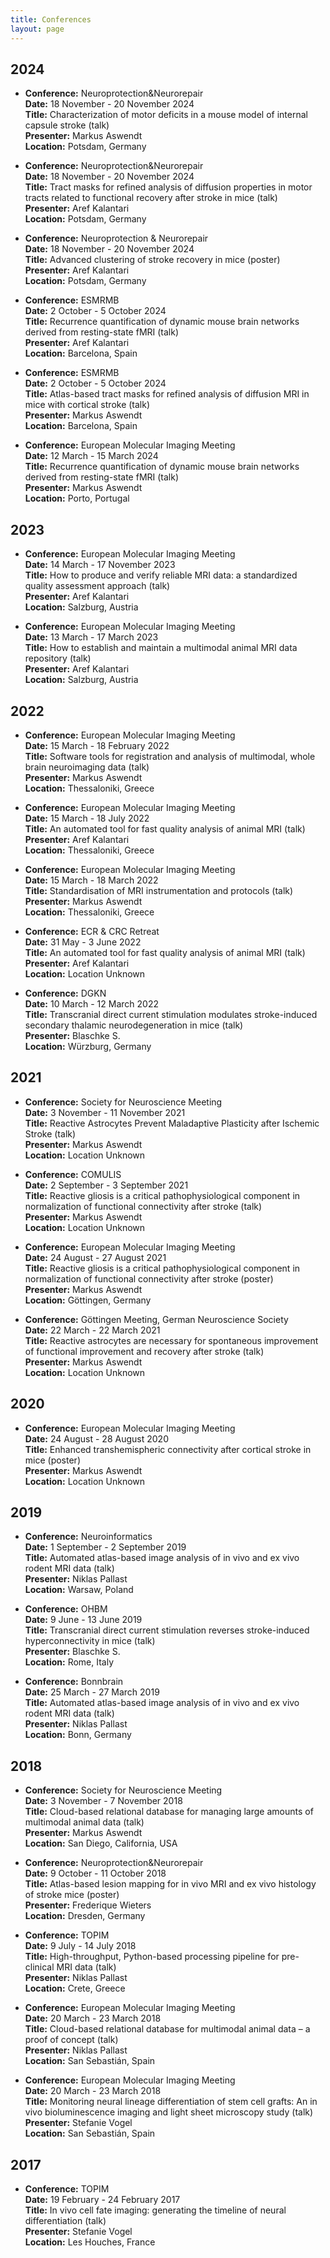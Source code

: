 ```yaml
---
title: Conferences
layout: page
---
```


## 2024

- **Conference:** Neuroprotection&Neurorepair  
  **Date:** 18 November - 20 November 2024  
  **Title:** Characterization of motor deficits in a mouse model of internal capsule stroke (talk)  
  **Presenter:** Markus Aswendt  
  **Location:** Potsdam, Germany  

- **Conference:** Neuroprotection&Neurorepair  
  **Date:** 18 November - 20 November 2024  
  **Title:** Tract masks for refined analysis of diffusion properties in motor tracts related to functional recovery after stroke in mice (talk)  
  **Presenter:** Aref Kalantari  
  **Location:** Potsdam, Germany  

- **Conference:** Neuroprotection & Neurorepair  
  **Date:** 18 November - 20 November 2024  
  **Title:** Advanced clustering of stroke recovery in mice (poster)  
  **Presenter:** Aref Kalantari  
  **Location:** Potsdam, Germany  

- **Conference:** ESMRMB  
  **Date:** 2 October - 5 October 2024  
  **Title:** Recurrence quantification of dynamic mouse brain networks derived from resting-state fMRI (talk)  
  **Presenter:** Aref Kalantari  
  **Location:** Barcelona, Spain  

- **Conference:** ESMRMB  
  **Date:** 2 October - 5 October 2024  
  **Title:** Atlas-based tract masks for refined analysis of diffusion MRI in mice with cortical stroke (talk)  
  **Presenter:** Markus Aswendt  
  **Location:** Barcelona, Spain  

- **Conference:** European Molecular Imaging Meeting  
  **Date:** 12 March - 15 March 2024  
  **Title:** Recurrence quantification of dynamic mouse brain networks derived from resting-state fMRI (talk)  
  **Presenter:** Markus Aswendt  
  **Location:** Porto, Portugal  

## 2023

- **Conference:** European Molecular Imaging Meeting  
  **Date:** 14 March - 17 November 2023  
  **Title:** How to produce and verify reliable MRI data: a standardized quality assessment approach (talk)  
  **Presenter:** Aref Kalantari  
  **Location:** Salzburg, Austria  

- **Conference:** European Molecular Imaging Meeting  
  **Date:** 13 March - 17 March 2023  
  **Title:** How to establish and maintain a multimodal animal MRI data repository (talk)  
  **Presenter:** Aref Kalantari  
  **Location:** Salzburg, Austria  

## 2022

- **Conference:** European Molecular Imaging Meeting  
  **Date:** 15 March - 18 February 2022  
  **Title:** Software tools for registration and analysis of multimodal, whole brain neuroimaging data (talk)  
  **Presenter:** Markus Aswendt  
  **Location:** Thessaloniki, Greece  

- **Conference:** European Molecular Imaging Meeting  
  **Date:** 15 March - 18 July 2022  
  **Title:** An automated tool for fast quality analysis of animal MRI (talk)  
  **Presenter:** Aref Kalantari  
  **Location:** Thessaloniki, Greece  

- **Conference:** European Molecular Imaging Meeting  
  **Date:** 15 March - 18 March 2022  
  **Title:** Standardisation of MRI instrumentation and protocols (talk)  
  **Presenter:** Markus Aswendt  
  **Location:** Thessaloniki, Greece  

- **Conference:** ECR & CRC Retreat  
  **Date:** 31 May - 3 June 2022  
  **Title:** An automated tool for fast quality analysis of animal MRI (talk)  
  **Presenter:** Aref Kalantari  
  **Location:** Location Unknown  

- **Conference:** DGKN  
  **Date:** 10 March - 12 March 2022  
  **Title:** Transcranial direct current stimulation modulates stroke-induced secondary thalamic neurodegeneration in mice (talk)  
  **Presenter:** Blaschke S.  
  **Location:** Würzburg, Germany  

## 2021

- **Conference:** Society for Neuroscience Meeting  
  **Date:** 3 November - 11 November 2021  
  **Title:** Reactive Astrocytes Prevent Maladaptive Plasticity after Ischemic Stroke (talk)  
  **Presenter:** Markus Aswendt  
  **Location:** Location Unknown  

- **Conference:** COMULIS  
  **Date:** 2 September - 3 September 2021  
  **Title:** Reactive gliosis is a critical pathophysiological component in normalization of functional connectivity after stroke (talk)  
  **Presenter:** Markus Aswendt  
  **Location:** Location Unknown  

- **Conference:** European Molecular Imaging Meeting  
  **Date:** 24 August - 27 August 2021  
  **Title:** Reactive gliosis is a critical pathophysiological component in normalization of functional connectivity after stroke (poster)  
  **Presenter:** Markus Aswendt  
  **Location:** Göttingen, Germany  

- **Conference:** Göttingen Meeting, German Neuroscience Society  
  **Date:** 22 March - 22 March 2021  
  **Title:** Reactive astrocytes are necessary for spontaneous improvement of functional improvement and recovery after stroke (talk)  
  **Presenter:** Markus Aswendt  
  **Location:** Location Unknown  

## 2020

- **Conference:** European Molecular Imaging Meeting  
  **Date:** 24 August - 28 August 2020  
  **Title:** Enhanced transhemispheric connectivity after cortical stroke in mice (poster)  
  **Presenter:** Markus Aswendt  
  **Location:** Location Unknown  

## 2019

- **Conference:** Neuroinformatics  
  **Date:** 1 September - 2 September 2019  
  **Title:** Automated atlas-based image analysis of in vivo and ex vivo rodent MRI data (talk)  
  **Presenter:** Niklas Pallast  
  **Location:** Warsaw, Poland  

- **Conference:** OHBM  
  **Date:** 9 June - 13 June 2019  
  **Title:** Transcranial direct current stimulation reverses stroke-induced hyperconnectivity in mice (talk)  
  **Presenter:** Blaschke S.  
  **Location:** Rome, Italy  

- **Conference:** Bonnbrain  
  **Date:** 25 March - 27 March 2019  
  **Title:** Automated atlas-based image analysis of in vivo and ex vivo rodent MRI data (talk)  
  **Presenter:** Niklas Pallast  
  **Location:** Bonn, Germany  

## 2018

- **Conference:** Society for Neuroscience Meeting  
  **Date:** 3 November - 7 November 2018  
  **Title:** Cloud-based relational database for managing large amounts of multimodal animal data (talk)  
  **Presenter:** Markus Aswendt  
  **Location:** San Diego, California, USA  

- **Conference:** Neuroprotection&Neurorepair  
  **Date:** 9 October - 11 October 2018  
  **Title:** Atlas-based lesion mapping for in vivo MRI and ex vivo histology of stroke mice (poster)  
  **Presenter:** Frederique Wieters  
  **Location:** Dresden, Germany  

- **Conference:** TOPIM  
  **Date:** 9 July - 14 July 2018  
  **Title:** High-throughput, Python-based processing pipeline for pre-clinical MRI data (talk)  
  **Presenter:** Niklas Pallast  
  **Location:** Crete, Greece  

- **Conference:** European Molecular Imaging Meeting  
  **Date:** 20 March - 23 March 2018  
  **Title:** Cloud-based relational database for multimodal animal data – a proof of concept (talk)  
  **Presenter:** Niklas Pallast  
  **Location:** San Sebastián, Spain  

- **Conference:** European Molecular Imaging Meeting  
  **Date:** 20 March - 23 March 2018  
  **Title:** Monitoring neural lineage differentiation of stem cell grafts: An in vivo bioluminescence imaging and light sheet microscopy study (talk)  
  **Presenter:** Stefanie Vogel  
  **Location:** San Sebastián, Spain  

## 2017

- **Conference:** TOPIM  
  **Date:** 19 February - 24 February 2017  
  **Title:** In vivo cell fate imaging: generating the timeline of neural differentiation (talk)  
  **Presenter:** Stefanie Vogel  
  **Location:** Les Houches, France  

